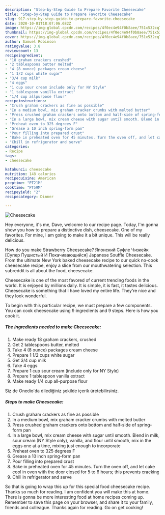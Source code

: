 ```yaml
---
description: "Step-by-Step Guide to Prepare Favorite Cheesecake"
title: "Step-by-Step Guide to Prepare Favorite Cheesecake"
slug: 917-step-by-step-guide-to-prepare-favorite-cheesecake
date: 2020-10-01T18:07:06.682Z
image: https://img-global.cpcdn.com/recipes/4f0ec4e94f0b8aee/751x532cq70/cheesecake-recipe-main-photo.jpg
thumbnail: https://img-global.cpcdn.com/recipes/4f0ec4e94f0b8aee/751x532cq70/cheesecake-recipe-main-photo.jpg
cover: https://img-global.cpcdn.com/recipes/4f0ec4e94f0b8aee/751x532cq70/cheesecake-recipe-main-photo.jpg
author: Samuel Robinson
ratingvalue: 3.8
reviewcount: 13
recipeingredient:
- "18 graham crackers crushed"
- "2 tablespoons butter melted"
- "4 (8 ounce) packages cream cheese"
- "1 1/2 cups white sugar"
- "3/4 cup milk"
- "4 eggs"
- "1 cup sour cream include only for NY Style"
- "1 tablespoon vanilla extract"
- "1/4 cup allpurpose flour"
recipeinstructions:
- "Crush graham crackers as fine as possible"
- "In a medium bowl, mix graham cracker crumbs with melted butter"
- "Press crushed graham crackers onto bottom and half-side of spring-form pan"
- "In a large bowl, mix cream cheese with sugar until smooth. Blend in milk, sour cream (NY Style only), vanilla, and flour until smooth, mix in the eggs one at a time, mixing just enough to incorporate"
- "Preheat oven to 325 degrees F"
- "Grease a 10 inch spring-form pan"
- "Pour filling into prepared crust"
- "Bake in preheated oven for 45 minutes. Turn the oven off, and let cake cool in oven with the door closed for 5 to 6 hours; this prevents cracking"
- "Chill in refrigerator and serve"
categories:
- Recipe
tags:
- cheesecake

katakunci: cheesecake 
nutrition: 148 calories
recipecuisine: American
preptime: "PT21M"
cooktime: "PT59M"
recipeyield: "2"
recipecategory: Dinner

---
```



![Cheesecake](https://img-global.cpcdn.com/recipes/4f0ec4e94f0b8aee/751x532cq70/cheesecake-recipe-main-photo.jpg)

Hey everyone, it's me, Dave, welcome to our recipe page. Today, I'm gonna show you how to prepare a distinctive dish, cheesecake. One of my favorites. For mine, I am going to make it a bit unique. This will be really delicious.

How do you make Strawberry Cheesecake? Японский Суфле Чизкейк [Супер Пушистый И Покачивающийся] Japanese Souffle Cheesecake. From the ultimate New York baked cheesecake recipe to our quick no-cook cheesecake recipe, enjoy a slice from our mouthwatering selection. This subreddit is all about the food, cheesecake.

Cheesecake is one of the most favored of current trending foods in the world. It is enjoyed by millions daily. It is simple, it is fast, it tastes delicious. Cheesecake is something that I have loved my entire life. They're nice and they look wonderful.


To begin with this particular recipe, we must prepare a few components. You can cook cheesecake using 9 ingredients and 9 steps. Here is how you cook it.

<!--inarticleads1-->

##### The ingredients needed to make Cheesecake:

1. Make ready 18 graham crackers, crushed
1. Get 2 tablespoons butter, melted
1. Take 4 (8 ounce) packages cream cheese
1. Prepare 1 1/2 cups white sugar
1. Get 3/4 cup milk
1. Take 4 eggs
1. Prepare 1 cup sour cream (include only for NY Style)
1. Prepare 1 tablespoon vanilla extract
1. Make ready 1/4 cup all-purpose flour


Siz de Onedio&#39;da dilediğiniz şekilde içerik üretebilirsiniz. 

<!--inarticleads2-->

##### Steps to make Cheesecake:

1. Crush graham crackers as fine as possible
1. In a medium bowl, mix graham cracker crumbs with melted butter
1. Press crushed graham crackers onto bottom and half-side of spring-form pan
1. In a large bowl, mix cream cheese with sugar until smooth. Blend in milk, sour cream (NY Style only), vanilla, and flour until smooth, mix in the eggs one at a time, mixing just enough to incorporate
1. Preheat oven to 325 degrees F
1. Grease a 10 inch spring-form pan
1. Pour filling into prepared crust
1. Bake in preheated oven for 45 minutes. Turn the oven off, and let cake cool in oven with the door closed for 5 to 6 hours; this prevents cracking
1. Chill in refrigerator and serve




So that is going to wrap this up for this special food cheesecake recipe. Thanks so much for reading. I am confident you will make this at home. There is gonna be more interesting food at home recipes coming up. Remember to save this page on your browser, and share it to your family, friends and colleague. Thanks again for reading. Go on get cooking!
